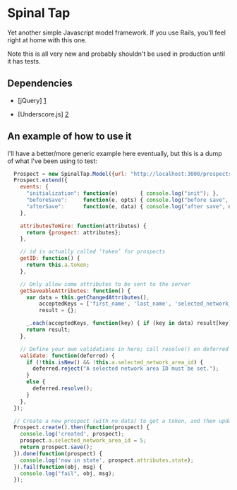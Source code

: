 Spinal Tap
==========

Yet another simple Javascript model framework.  If you use Rails, you'll feel right at home with this one.

Note this is all very new and probably shouldn't be used in production until it has tests.

Dependencies
------------

* [jQuery] [1]
* [Underscore.js] [2]

  [1]: http://jquery.com
  [2]: http://underscorejs.org

An example of how to use it
---------------------------

I'll have a better/more generic example here eventually, but this is a dump of what I've been using to test:

````javascript
  Prospect = new SpinalTap.Model({url: "http://localhost:3000/prospects"});
  Prospect.extend({
    events: {
      "initialization": function(e)       { console.log("init"); },
      "beforeSave":     function(e, opts) { console.log("before save", opts); },
      "afterSave":      function(e, data) { console.log("after save", data); },
    },

    attributesToWire: function(attributes) {
      return {prospect: attributes};
    },

    // id is actually called ‘token’ for prospects
    getID: function() {
      return this.a.token;
    },

    // Only allow some attributes to be sent to the server
    getSaveableAttributes: function() {
      var data = this.getChangedAttributes(),
          acceptedKeys = ['first_name', 'last_name', 'selected_network_area_id'],
          result = {};

      _.each(acceptedKeys, function(key) { if (key in data) result[key] = data[key]; });
      return result;
    },

    // Define your own validations in here; call resolve() on deferred if you want to continue
    validate: function(deferred) {
      if (!this.isNew() && !this.a.selected_network_area_id) {
        deferred.reject("A selected network area ID must be set.");
      }
      else {
        deferred.resolve();
      }
    },
  });

  // Create a new prospect (with no data) to get a token, and then update it with a selected network area.
  Prospect.create().then(function(prospect) {
    console.log('created', prospect);
    prospect.a.selected_network_area_id = 5;
    return prospect.save();
  }).done(function(prospect) {
    console.log('now in state', prospect.attributes.state);
  }).fail(function(obj, msg) {
    console.log("fail", obj, msg);
  });
````
